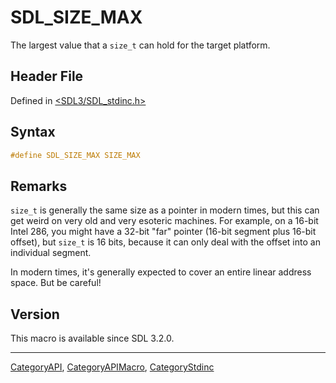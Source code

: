 # SDL_SIZE_MAX

The largest value that a `size_t` can hold for the target platform.

## Header File

Defined in [<SDL3/SDL_stdinc.h>](https://github.com/libsdl-org/SDL/blob/main/include/SDL3/SDL_stdinc.h)

## Syntax

```c
#define SDL_SIZE_MAX SIZE_MAX
```

## Remarks

`size_t` is generally the same size as a pointer in modern times, but this
can get weird on very old and very esoteric machines. For example, on a
16-bit Intel 286, you might have a 32-bit "far" pointer (16-bit segment
plus 16-bit offset), but `size_t` is 16 bits, because it can only deal with
the offset into an individual segment.

In modern times, it's generally expected to cover an entire linear address
space. But be careful!

## Version

This macro is available since SDL 3.2.0.





----
[CategoryAPI](CategoryAPI), [CategoryAPIMacro](CategoryAPIMacro), [CategoryStdinc](CategoryStdinc)

